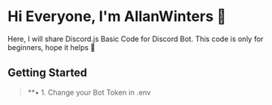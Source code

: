 # Hi Everyone, I'm AllanWinters 👋

Here, I will share Discord.js Basic Code for Discord Bot.
This code is only for beginners, hope it helps 🤗


## Getting Started
> **• 1. Change your Bot Token in .env
